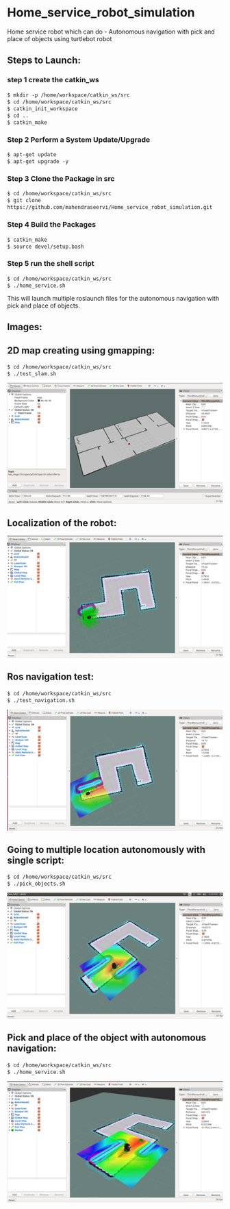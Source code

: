 # Home_service_robot_simulation
Home service robot which can do - Autonomous navigation with pick and place of objects using turtlebot robot

## Steps to Launch:
### step 1 create the catkin_ws
```
$ mkdir -p /home/workspace/catkin_ws/src
$ cd /home/workspace/catkin_ws/src
$ catkin_init_workspace
$ cd ..
$ catkin_make
```

### Step 2 Perform a System Update/Upgrade
```
$ apt-get update
$ apt-get upgrade -y
```
### Step 3 Clone the Package in src
```
$ cd /home/workspace/catkin_ws/src
$ git clone https://github.com/mahendraseervi/Home_service_robot_simulation.git
```
### Step 4 Build the Packages
```
$ catkin_make
$ source devel/setup.bash
```
### Step 5 run the shell script
```
$ cd /home/workspace/catkin_ws/src
$ ./home_service.sh 
```
This will launch multiple roslaunch files for the autonomous navigation with pick and place of objects.

## Images:
## 2D map creating using gmapping:
```
$ cd /home/workspace/catkin_ws/src
$ ./test_slam.sh
```
![](images/Selection_002.png)

## Localization of the robot:
![](images/Selection_004.png)

## Ros navigation test:
```
$ cd /home/workspace/catkin_ws/src
$ ./test_navigation.sh
```
![](images/Selection_005.png)

## Going to multiple location autonomously with single script:
```
$ cd /home/workspace/catkin_ws/src
$ ./pick_objects.sh
```
![](images/Selection_007.png)

## Pick and place of the object with autonomous navigation:
```
$ cd /home/workspace/catkin_ws/src
$ ./home_service.sh
```
![](images/Selection_008.png)





